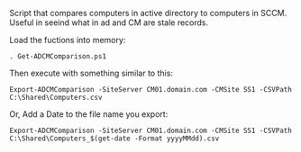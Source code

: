 Script that compares computers in active directory to computers in SCCM.  Useful in seeind what in ad and CM are stale records.

Load the fuctions into memory:

`. Get-ADCMComparison.ps1`

Then execute with something similar to this:

`Export-ADCMComparison -SiteServer CM01.domain.com -CMSite SS1 -CSVPath C:\Shared\Computers.csv`

Or, Add a Date to the file name you export:

`Export-ADCMComparison -SiteServer CM01.domain.com -CMSite SS1 -CSVPath C:\Shared\Computers_$(get-date -Format yyyyMMdd).csv`

